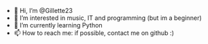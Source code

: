 - 👋 Hi, I’m @Gillette23
- 👀 I’m interested in music, IT and programming (but im a beginner)
- 🌱 I’m currently learning Python
- 📫 How to reach me: if possible, contact me on github :)

<!---
Gillette23/Gillette23 is a ✨ special ✨ repository because its `README.md` (this file) appears on your GitHub profile.
You can click the Preview link to take a look at your changes.
--->
